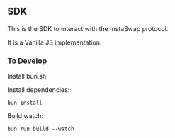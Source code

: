## SDK

This is the SDK to interact with the InstaSwap protocol.

It is a Vanilla JS implementation.

### To Develop

Install bun.sh

Install dependencies:

```
bun install
```

Build watch:

```
bun run build --watch
```
